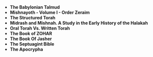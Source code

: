 <ul>
                                <li><b><a target="_blank" href="https://github.com/manjunath5496/Jewish-Sacred-Texts/blob/master/jst(1).pdf" style="text-decoration:none;">The Babylonian Talmud </a></b></li>
                                <li><b><a target="_blank" href="https://github.com/manjunath5496/Jewish-Sacred-Texts/blob/master/jst(2).pdf" style="text-decoration:none;">Mishnayoth - Volume I - Order Zeraim</a></b></li>
                                <li><b><a target="_blank" href="https://github.com/manjunath5496/Jewish-Sacred-Texts/blob/master/jst(3).pdf" style="text-decoration:none;">The Structured Torah</a></b></li>
  
   <li><b><a target="_blank" href="https://github.com/manjunath5496/Jewish-Sacred-Texts/blob/master/jst(4).pdf" style="text-decoration:none;">Midrash and Mishnah. A Study in the Early History of the Halakah </a></b></li>
                                <li><b><a target="_blank" href="https://github.com/manjunath5496/Jewish-Sacred-Texts/blob/master/jst(5).pdf" style="text-decoration:none;">Oral Torah Vs. Written Torah</a></b></li>
                                <li><b><a target="_blank" href="https://github.com/manjunath5496/Jewish-Sacred-Texts/blob/master/jst(6).pdf" style="text-decoration:none;">The Book of ZOHAR</a></b></li>  
  
   <li><b><a target="_blank" href="https://github.com/manjunath5496/Jewish-Sacred-Texts/blob/master/jst(7).pdf" style="text-decoration:none;">The Book Of Jasher</a></b></li>
                                <li><b><a target="_blank" href="https://github.com/manjunath5496/Jewish-Sacred-Texts/blob/master/jst(8).pdf" style="text-decoration:none;">The Septuagint Bible</a></b></li> 
  
<li><b><a target="_blank" href="https://github.com/manjunath5496/Jewish-Sacred-Texts/blob/master/jst(9).pdf" style="text-decoration:none;">The
Apocrypha</a></b></li>   
  
  
  
  
  
  
  
  
  </ul>
